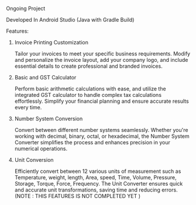 Ongoing Project

Developed In Android Studio (Java with Gradle Build)

Features: 

1. Invoice Printing Customization

    Tailor your invoices to meet your specific business requirements. Modify and personalize the invoice layout, add your company logo, and include essential details to create professional and branded invoices.

2. Basic and GST Calculator

    Perform basic arithmetic calculations with ease, and utilize the integrated GST calculator to handle complex tax calculations effortlessly. Simplify your financial planning and ensure accurate results every time.

3. Number System Conversion

    Convert between different number systems seamlessly. Whether you're working with decimal, binary, octal, or hexadecimal, the Number System Converter simplifies the process and enhances precision in your numerical operations.

4. Unit Conversion

    Efficiently convert between 12 various units of measurement such as Temperature, weight, length, Area, speed, Time, Volume, Pressure, Storage, Torque, Force, Frequency. The Unit Converter ensures quick and accurate unit transformations, saving time and reducing errors.(NOTE : THIS FEATURES  IS NOT COMPLETED YET )
